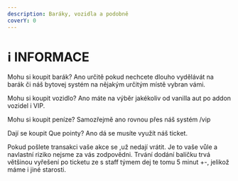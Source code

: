 ```yaml
---
description: Baráky, vozidla a podobně
coverY: 0
---
```


# ℹ️ INFORMACE

Mohu si koupit barák? Ano určitě pokud nechcete dlouho vydělávát na barák či náš bytovej systém na nějakým určitým místě vybran vámi.



Mohu si koupit vozidlo? Ano máte na výběr jakékoliv od vanilla aut po addon vozidel i VIP.&#x20;



Mohu si koupit peníze? Samozřejmě ano rovnou přes náš systém /vip



Dají se koupit Que pointy? Ano dá se musíte využít náš ticket.



Pokud pošlete transakci vaše akce se ,už nedají vrátit. Je to vaše vůle a navlastní riziko nejsme za vás zodpovědni. Trvání dodání balíčku trvá většinou vyřešení po ticketu ze s staff týmem dej te tomu 5 minut +-, jelikož máme i jiné starosti.

&#x20;
